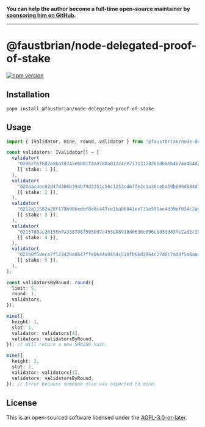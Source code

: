 **You can help the author become a full-time open-source maintainer by [sponsoring him on GitHub](https://github.com/sponsors/faustbrian).**

---

# @faustbrian/node-delegated-proof-of-stake

[![npm version](https://badgen.net/npm/v/@faustbrian/node-delegated-proof-of-stake)](https://npm.im/@faustbrian/node-delegated-proof-of-stake)

## Installation

```
pnpm install @faustbrian/node-delegated-proof-of-stake
```

## Usage

```ts
import { IValidator, mine, round, validator } from "@faustbrian/node-delegated-proof-of-stake";

const validators: IValidator[] = [
  validator(
    "02062f6f6d2aabafd745e6b01f4aa788a012c4ce7131312026bdb6eb4e74a464d2",
    [{ stake: 1 }],
  ),
  validator(
    "020aac4ec02d47d306b394b79d3351c56c1253cd67fe2c1a38ceba59b896d584d1",
    [{ stake: 2 }],
  ),
  validator(
    "0212a11582a28f178b906edbf8e8c447ce1ba86041ee731e595ae4d39ef034c2ad",
    [{ stake: 3 }],
  ),
  validator(
    "0215789ac26155b7a338708f595b97c453e08918d0630c896cbd31d83fe2ad1c33",
    [{ stake: 4 }],
  ),
  validator(
    "021b0f58eca7f123428a8647ffe0644a9454c510f066d3864c27d8c7ad8f5a8aa4",
    [{ stake: 5 }],
  ),
];

const validatorsByRound: round({
  limit: 5,
  round: 1,
  validators,
});

mine({
  height: 1,
  slot: 1,
  validator: validators[4],
  validators: validatorsByRound,
}); // Will return a new SHA256 hash.

mine({
  height: 2,
  slot: 2,
  validator: validators[1],
  validators: validatorsByRound,
}); // Error because someone else was expected to mine.
```

## License

This is an open-sourced software licensed under the [AGPL-3.0-or-later](LICENSE).
